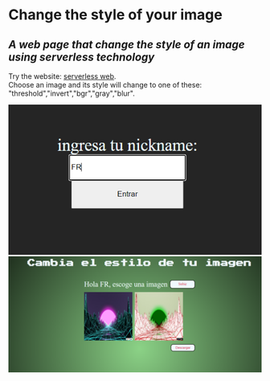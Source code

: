 # Change the style of your image
## _A web page that change the style of an image using serverless technology_
Try the website: [serverless web](https://serverlesscalidad.netlify.app/). \
Choose an image and its style will change to one of these: "threshold","invert","bgr","gray","blur".


![Screenshot](/images/foto1.png)
![Screenshot](/images/foto2.png)
